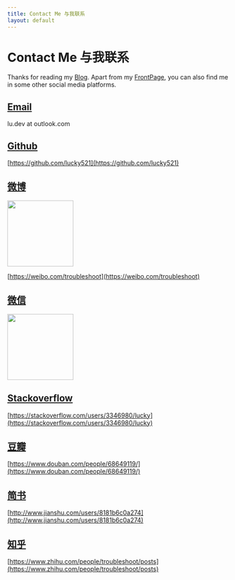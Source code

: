 ```yaml
---
title: Contact Me 与我联系
layout: default
---
```


# Contact Me 与我联系

Thanks for reading my [Blog](https://lucky521.github.io/blog/). Apart from my [FrontPage](https://lucky521.github.io/), you can also find me in some other social media platforms.


## [Email](mailto:lu.dev@outlook.com)

lu.dev at outlook.com


## [Github](https://github.com/lucky521)

[https://github.com/lucky521](https://github.com/lucky521)


## [微博](https://weibo.com/troubleshoot)  

<img src="https://lucky521.github.io/img/weibo.png" width="150">

[https://weibo.com/troubleshoot](https://weibo.com/troubleshoot) 

## [微信](https://lucky521.github.io/img/wechat-qrcode.jpg)

<img src="https://lucky521.github.io/img/wechat-qrcode.jpg" width="150">

## [Stackoverflow](https://stackoverflow.com/users/3346980/lucky)

[https://stackoverflow.com/users/3346980/lucky](https://stackoverflow.com/users/3346980/lucky)


## [豆瓣](https://www.douban.com/people/68649119/)

[https://www.douban.com/people/68649119/](https://www.douban.com/people/68649119/)

## [简书](http://www.jianshu.com/users/8181b6c0a274)

[http://www.jianshu.com/users/8181b6c0a274](http://www.jianshu.com/users/8181b6c0a274)

## [知乎](https://www.zhihu.com/people/troubleshoot/posts)

[https://www.zhihu.com/people/troubleshoot/posts](https://www.zhihu.com/people/troubleshoot/posts)

